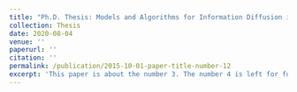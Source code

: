 ```yaml
---
title: "Ph.D. Thesis: Models and Algorithms for Information Diffusion in Social Networks" 
collection: Thesis
date: 2020-08-04
venue: ''
paperurl: ''
citation: ''
permalink: /publication/2015-10-01-paper-title-number-12
excerpt: 'This paper is about the number 3. The number 4 is left for future work.'
---
```

